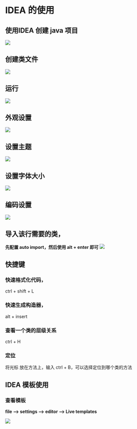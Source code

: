# IDEA 的使用
<!-- more -->

## 使用IDEA 创建 java 项目
![](./software-installation/imags/IDEA/10.png)
## 创建类文件
![](./software-installation/imags/IDEA/11.png)
## 运行
![](./software-installation/imags/IDEA/12.png)
## 外观设置
![](./software-installation/imags/IDEA/13.png)
## 设置主题
![](./software-installation/imags/IDEA/14.png)
## 设置字体大小
![](./software-installation/imags/IDEA/15.png)
## 编码设置
![](./software-installation/imags/IDEA/16.png)
## 导入该行需要的类，
**先配置 auto import，然后使用 alt + enter 即可**
![](./software-installation/imags/IDEA/17.png)

## 快捷键
### 快速格式化代码，
ctrl + shift + L

### 快速生成构造器，
alt + insert

### 查看一个类的层级关系
ctrl + H

### 定位
将光标 放在方法上，输入 ctrl + B，可以选择定位到哪个类的方法

## IDEA 模板使用

### 查看模板
**file --> settings --> editor --> Live templates**

![](./software-installation/imags/IDEA/19.png)

